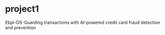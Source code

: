 # project1
Ebpl-DS-Guarding transactions with AI-powered credit card fraud detection and prevention
